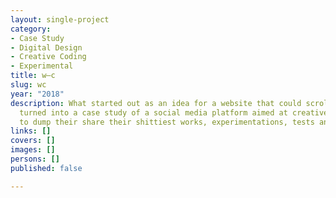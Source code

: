 ```yaml
---
layout: single-project
category:
- Case Study
- Digital Design
- Creative Coding
- Experimental
title: w—c
slug: wc
year: "2018"
description: What started out as an idea for a website that could scroll diagonally,
  turned into a case study of a social media platform aimed at creatives who want
  to dump their share their shittiest works, experimentations, tests and errors.
links: []
covers: []
images: []
persons: []
published: false

---
```

